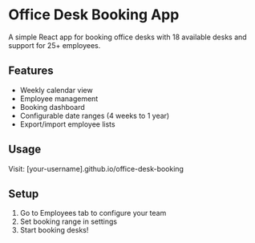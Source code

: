 # Office Desk Booking App

A simple React app for booking office desks with 18 available desks and support for 25+ employees.

## Features
- Weekly calendar view
- Employee management
- Booking dashboard
- Configurable date ranges (4 weeks to 1 year)
- Export/import employee lists

## Usage
Visit: [your-username].github.io/office-desk-booking

## Setup
1. Go to Employees tab to configure your team
2. Set booking range in settings
3. Start booking desks!
